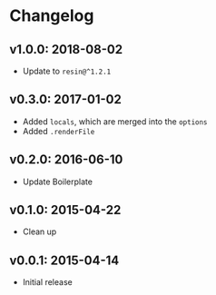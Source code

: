 # Changelog

## v1.0.0: 2018-08-02

- Update to `resin@^1.2.1`

## v0.3.0: 2017-01-02

- Added `locals`, which are merged into the `options`
- Added `.renderFile`

## v0.2.0: 2016-06-10

- Update Boilerplate

## v0.1.0: 2015-04-22

- Clean up

## v0.0.1: 2015-04-14

- Initial release
